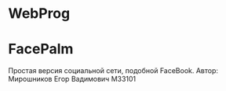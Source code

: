 # WebProg

# FacePalm

Простая версия социальной сети, подобной FaceBook.
Автор: Мирошников Егор Вадимович M33101

